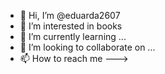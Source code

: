 - 👋 Hi, I’m @eduarda2607
- 👀 I’m interested in books
- 🌱 I’m currently learning ...
- 💞️ I’m looking to collaborate on ...
- 📫 How to reach me
--->
